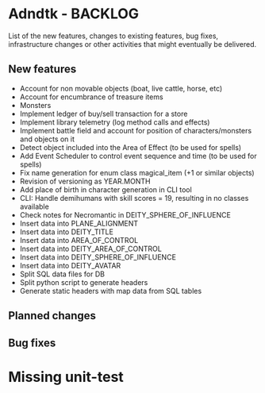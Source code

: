 # Adndtk - BACKLOG
 
List of the new features, changes to existing features, bug fixes, infrastructure changes or other activities that might eventually be delivered.

## New features
* Account for non movable objects (boat, live cattle, horse, etc)
* Account for encumbrance of treasure items
* Monsters
* Implement ledger of buy/sell transaction for a store
* Implement library telemetry (log method calls and effects)
* Implement battle field and account for position of characters/monsters and objects on it
* Detect object included into the Area of Effect (to be used for spells)
* Add Event Scheduler to control event sequence and time (to be used for spells)
* Fix name generation for enum class magical_item (+1 or similar objects)
* Revision of versioning as YEAR.MONTH
* Add place of birth in character generation in CLI tool
* CLI: Handle demihumans with skill scores = 19, resulting in no classes available
* Check notes for Necromantic in DEITY_SPHERE_OF_INFLUENCE
* Insert data into PLANE_ALIGNMENT
* Insert data into DEITY_TITLE
* Insert data into AREA_OF_CONTROL
* Insert data into DEITY_AREA_OF_CONTROL
* Insert data into DEITY_SPHERE_OF_INFLUENCE
* Insert data into DEITY_AVATAR
* Split SQL data files for DB
* Split python script to generate headers
* Generate static headers with map data from SQL tables

## Planned changes

## Bug fixes

# Missing unit-test